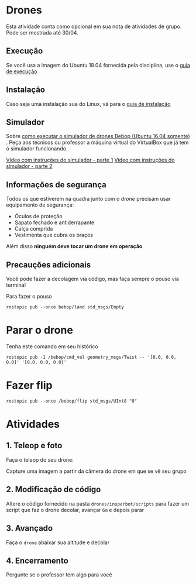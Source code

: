 # Drones

Esta atividade conta como opcional em sua nota de atividades de grupo. Pode ser mostrada até 30/04. 

## Execução

Se você usa a imagem do Ubuntu 18.04 fornecida pela disciplina, use o [guia de execução](execucao.md)

## Instalação

Caso seja uma instalação sua do Linux, vá para o [guia de instalação](instalacao.md)

## Simulador

Sobre [como executar o simulador de drones Bebop (Ubuntu 16.04 somente)](https://github.com/Insper/bebop_sphinx/blob/master/docs/instrucoes_sphinx.md) . Peça aos técnicos ou professor a máquina virtual do VirtualBox que já tem o simulador funcionando.

[Vídeo com instruções do simulador - parte 1](https://www.youtube.com/watch?v=VlviiwyvSu4)
[Vídeo com instruções do simulador - parte 2](https://www.youtube.com/watch?v=gfeORCX7F0w)

## Informações de segurança

Todos os que estiverem na quadra junto com o *drone* precisam usar equipamento de segurança:
* Óculos de proteção
* Sapato fechado e antiderrapante
* Calça comprida
* Vestimenta que cubra os braços

Além disso **ninguém deve tocar um drone em operação**

## Precauções adicionais

Você pode fazer a decolagem via código, mas faça sempre o pouso via terminal

Para fazer o pouso

    rostopic pub --once bebop/land std_msgs/Empty

# Parar o drone 

Tenha este comando em seu histórico

    rostopic pub -1 /bebop/cmd_vel geometry_msgs/Twist -- '[0.0, 0.0, 0.0]' '[0.0, 0.0, 0.0]'

# Fazer flip

    rostopic pub --once /bebop/flip std_msgs/UInt8 "0" 



# Atividades

## 1. Teleop e foto

Faça o teleop do seu drone:

Capture uma imagem a partir da câmera do drone em que se vê seu grupo

## 2. Modificação de código

Altere o código fornecido na pasta `drones/insperbot/scripts` para fazer um script que faz o drone decolar, avançar `6m` e depois parar

## 3. Avançado

Faça o `drone` abaixar sua altitude e decolar

## 4. Encerramento

Pergunte se o professor tem algo para você



